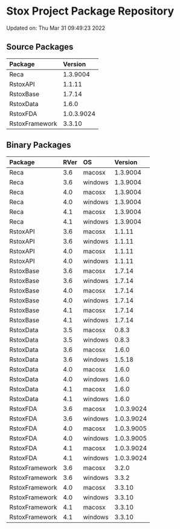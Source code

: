 # Stox Project Package Repository


Updated on: Thu Mar 31 09:49:23 2022
## Source Packages

|Package        |Version    |
|:--------------|:----------|
|Reca           |1.3.9004   |
|RstoxAPI       |1.1.11     |
|RstoxBase      |1.7.14     |
|RstoxData      |1.6.0      |
|RstoxFDA       |1.0.3.9024 |
|RstoxFramework |3.3.10     |

## Binary Packages

|Package        |RVer |OS      |Version    |
|:--------------|:----|:-------|:----------|
|Reca           |3.6  |macosx  |1.3.9004   |
|Reca           |3.6  |windows |1.3.9004   |
|Reca           |4.0  |macosx  |1.3.9004   |
|Reca           |4.0  |windows |1.3.9004   |
|Reca           |4.1  |macosx  |1.3.9004   |
|Reca           |4.1  |windows |1.3.9004   |
|RstoxAPI       |3.6  |macosx  |1.1.11     |
|RstoxAPI       |3.6  |windows |1.1.11     |
|RstoxAPI       |4.0  |macosx  |1.1.11     |
|RstoxAPI       |4.0  |windows |1.1.11     |
|RstoxBase      |3.6  |macosx  |1.7.14     |
|RstoxBase      |3.6  |windows |1.7.14     |
|RstoxBase      |4.0  |macosx  |1.7.14     |
|RstoxBase      |4.0  |windows |1.7.14     |
|RstoxBase      |4.1  |macosx  |1.7.14     |
|RstoxBase      |4.1  |windows |1.7.14     |
|RstoxData      |3.5  |macosx  |0.8.3      |
|RstoxData      |3.5  |windows |0.8.3      |
|RstoxData      |3.6  |macosx  |1.6.0      |
|RstoxData      |3.6  |windows |1.5.18     |
|RstoxData      |4.0  |macosx  |1.6.0      |
|RstoxData      |4.0  |windows |1.6.0      |
|RstoxData      |4.1  |macosx  |1.6.0      |
|RstoxData      |4.1  |windows |1.6.0      |
|RstoxFDA       |3.6  |macosx  |1.0.3.9024 |
|RstoxFDA       |3.6  |windows |1.0.3.9024 |
|RstoxFDA       |4.0  |macosx  |1.0.3.9005 |
|RstoxFDA       |4.0  |windows |1.0.3.9005 |
|RstoxFDA       |4.1  |macosx  |1.0.3.9024 |
|RstoxFDA       |4.1  |windows |1.0.3.9024 |
|RstoxFramework |3.6  |macosx  |3.2.0      |
|RstoxFramework |3.6  |windows |3.3.2      |
|RstoxFramework |4.0  |macosx  |3.3.10     |
|RstoxFramework |4.0  |windows |3.3.10     |
|RstoxFramework |4.1  |macosx  |3.3.10     |
|RstoxFramework |4.1  |windows |3.3.10     |
